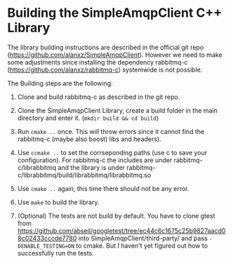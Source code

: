 Building the SimpleAmqpClient C++ Library
=========================================

The library building instructions are described in the official git repo
(https://github.com/alanxz/SimpleAmqpClient). However we need to make some
adjustments since installing the dependency rabbitmq-c
(https://github.com/alanxz/rabbitmq-c) systemwide is not possible.

The Building steps are the following:

1. Clone and build rabbitmq-c as described in the git repo.
2. Clone the SimpleAmqpClient Library, create a build folder in the main
   directory and enter it. (`mkdir build && cd build`)
4. Run `cmake ..` once. This will throw errors since it cannot find the
   rabbitmq-c (maybe also boost) libs and headers).
3. Use `ccmake ..` to set the corrseponding paths
   (use c to save your configuration). For rabbitmq-c the includes are under
   rabbitmq-c/librabbitmq and the library is under
   rabbitmq-c/librabbitmq/build/librabbitmq/librabbitmq.so
4. Use `cmake ..` again, this time there should not be any error.
5. Use `make` to build the library.

4. (Optional) The tests are not build by default. You have to clone gtest from
   https://github.com/abseil/googletest/tree/ec44c6c1675c25b9827aacd08c02433cccde7780
   into SimpleAmqpClient/third-party/ and pass `-DENABLE_TESTING=ON` to cmake.
   But I haven't yet figured out how to successfully run the tests.


